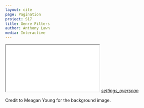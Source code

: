 ```yaml
---
layout: cite
page: Pagination
project: S17
title: Genre Filters
author: Anthony Lawn
media: Interactive
---
```

<div class="interactive">
<iframe src="/projects/S17/genres_iframe.html"></iframe>
<a href="#" onclick="toggleFullScreen()" class="fullscreen_btn"><i class="material-icons">settings_overscan</i></a>
</div>

Credit to Meagan Young for the background image. 
